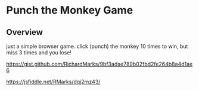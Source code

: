 Punch the Monkey Game
=====================

## Overview

just a simple browser game. click (punch) the monkey 10 times to win, but miss 3 times and you lose!

https://gist.github.com/RichardMarks/9bf3adae789b02fbd2fe264b8a4d1ae6



https://jsfiddle.net/RMarks/dqj2mz43/

